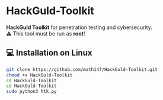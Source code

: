 
# HackGuld-Toolkit

**HackGuld Toolkit** for penetration testing and cybersecurity.  
⚠️ This tool must be run as **root**!

## 💻 Installation on Linux

```bash
git clone https://github.com/math14f/HackGuld-Toolkit.git
chmod +x HackGuld-Toolkit
cd HackGuld-Toolkit
cd HackGuld-Toolkit
sudo python3 htk.py
